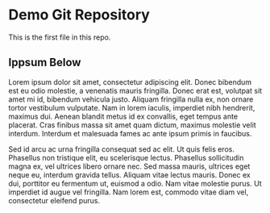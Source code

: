 # Demo Git Repository

This is the first file in this repo.

## Ippsum Below

Lorem ipsum dolor sit amet, consectetur adipiscing elit. Donec bibendum est eu odio molestie, a venenatis mauris fringilla. Donec erat est, volutpat sit amet mi id, bibendum vehicula justo. Aliquam fringilla nulla ex, non ornare tortor vestibulum vulputate. Nam in lorem iaculis, imperdiet nibh hendrerit, maximus dui. Aenean blandit metus id ex convallis, eget tempus ante placerat. Cras finibus massa sit amet quam dictum, maximus molestie velit interdum. Interdum et malesuada fames ac ante ipsum primis in faucibus.

Sed id arcu ac urna fringilla consequat sed ac elit. Ut quis felis eros. Phasellus non tristique elit, eu scelerisque lectus. Phasellus sollicitudin magna ex, vel ultrices libero ornare nec. Sed massa mauris, ultrices eget neque eu, interdum gravida tellus. Aliquam vitae lectus mauris. Donec ex dui, porttitor eu fermentum ut, euismod a odio. Nam vitae molestie purus. Ut imperdiet id augue vel fringilla. Nam lorem est, commodo vitae diam vel, consectetur eleifend purus.